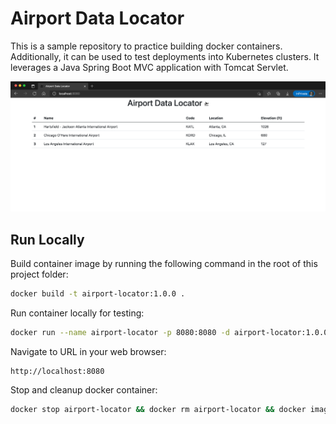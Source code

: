 # Airport Data Locator

This is a sample repository to practice building docker containers. Additionally, it can be used to test deployments 
into Kubernetes clusters. It leverages a Java Spring Boot MVC application with Tomcat Servlet.

![frontend](./app.png)

## Run Locally

Build container image by running the following command in the root of this project folder: 

```bash
docker build -t airport-locator:1.0.0 .
```

Run container locally for testing:

```bash
docker run --name airport-locator -p 8080:8080 -d airport-locator:1.0.0
```

Navigate to URL in your web browser:

```
http://localhost:8080
```

Stop and cleanup docker container:

```bash
docker stop airport-locator && docker rm airport-locator && docker image rm airport-locator:1.0.0
```